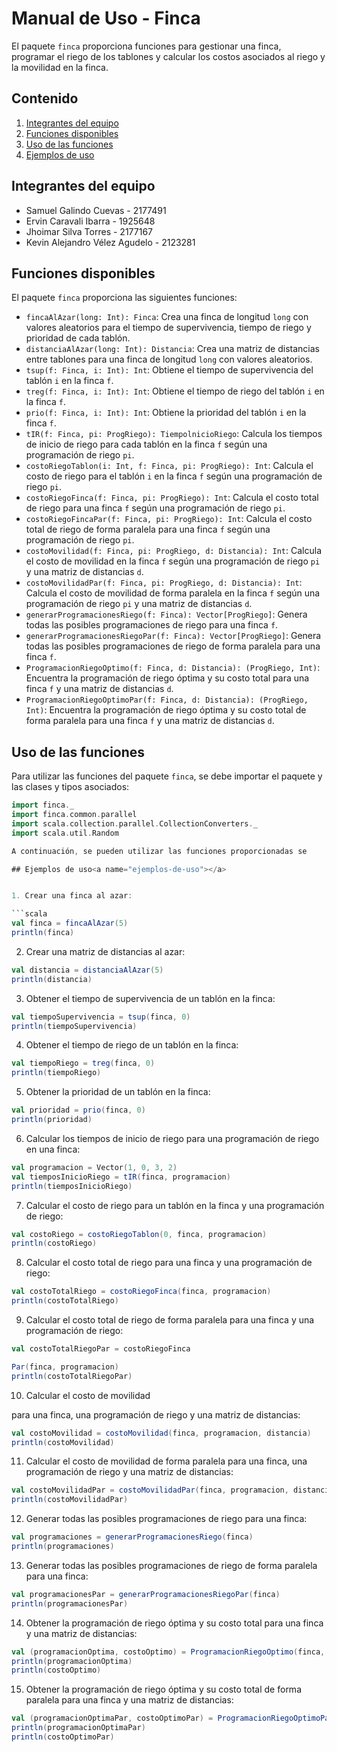 
# Manual de Uso - Finca

El paquete `finca` proporciona funciones para gestionar una finca, programar el riego de los tablones y calcular los costos asociados al riego y la movilidad en la finca.

## Contenido

1. [Integrantes del equipo](#integrantes)
2. [Funciones disponibles](#funciones-disponibles)
3. [Uso de las funciones](#uso-de-las-funciones)
4. [Ejemplos de uso](#ejemplos-de-uso)

## Integrantes del equipo<a name="integrantes"></a>

- Samuel Galindo Cuevas - 2177491
- Ervin Caravali Ibarra - 1925648
- Jhoimar Silva Torres - 2177167
- Kevin Alejandro Vélez Agudelo - 2123281

## Funciones disponibles<a name="funciones-disponibles"></a>

El paquete `finca` proporciona las siguientes funciones:

- `fincaAlAzar(long: Int): Finca`: Crea una finca de longitud `long` con valores aleatorios para el tiempo de supervivencia, tiempo de riego y prioridad de cada tablón.
- `distanciaAlAzar(long: Int): Distancia`: Crea una matriz de distancias entre tablones para una finca de longitud `long` con valores aleatorios.
- `tsup(f: Finca, i: Int): Int`: Obtiene el tiempo de supervivencia del tablón `i` en la finca `f`.
- `treg(f: Finca, i: Int): Int`: Obtiene el tiempo de riego del tablón `i` en la finca `f`.
- `prio(f: Finca, i: Int): Int`: Obtiene la prioridad del tablón `i` en la finca `f`.
- `tIR(f: Finca, pi: ProgRiego): TiempolnicioRiego`: Calcula los tiempos de inicio de riego para cada tablón en la finca `f` según una programación de riego `pi`.
- `costoRiegoTablon(i: Int, f: Finca, pi: ProgRiego): Int`: Calcula el costo de riego para el tablón `i` en la finca `f` según una programación de riego `pi`.
- `costoRiegoFinca(f: Finca, pi: ProgRiego): Int`: Calcula el costo total de riego para una finca `f` según una programación de riego `pi`.
- `costoRiegoFincaPar(f: Finca, pi: ProgRiego): Int`: Calcula el costo total de riego de forma paralela para una finca `f` según una programación de riego `pi`.
- `costoMovilidad(f: Finca, pi: ProgRiego, d: Distancia): Int`: Calcula el costo de movilidad en la finca `f` según una programación de riego `pi` y una matriz de distancias `d`.
- `costoMovilidadPar(f: Finca, pi: ProgRiego, d: Distancia): Int`: Calcula el costo de movilidad de forma paralela en la finca `f` según una programación de riego `pi` y una matriz de distancias `d`.
- `generarProgramacionesRiego(f: Finca): Vector[ProgRiego]`: Genera todas las posibles programaciones de riego para una finca `f`.
- `generarProgramacionesRiegoPar(f: Finca): Vector[ProgRiego]`: Genera todas las posibles programaciones de riego de forma paralela para una finca `f`.
- `ProgramacionRiegoOptimo(f: Finca, d: Distancia): (ProgRiego, Int)`: Encuentra la programación de riego óptima y su costo total para una finca `f` y una matriz de distancias `d`.
- `ProgramacionRiegoOptimoPar(f: Finca, d: Distancia): (ProgRiego, Int)`: Encuentra la programación de riego óptima y su costo total de forma paralela para una finca `f` y una matriz de distancias `d`.

## Uso de las funciones<a name="uso-de-las-funciones"></a>

Para utilizar las funciones del paquete `finca`, se debe importar el paquete y las clases y tipos asociados:

```scala
import finca._
import finca.common.parallel
import scala.collection.parallel.CollectionConverters._
import scala.util.Random

A continuación, se pueden utilizar las funciones proporcionadas se

## Ejemplos de uso<a name="ejemplos-de-uso"></a>


1. Crear una finca al azar:

```scala
val finca = fincaAlAzar(5)
println(finca)
```

2. Crear una matriz de distancias al azar:

```scala
val distancia = distanciaAlAzar(5)
println(distancia)
```

3. Obtener el tiempo de supervivencia de un tablón en la finca:

```scala
val tiempoSupervivencia = tsup(finca, 0)
println(tiempoSupervivencia)
```

4. Obtener el tiempo de riego de un tablón en la finca:

```scala
val tiempoRiego = treg(finca, 0)
println(tiempoRiego)
```

5. Obtener la prioridad de un tablón en la finca:

```scala
val prioridad = prio(finca, 0)
println(prioridad)
```

6. Calcular los tiempos de inicio de riego para una programación de riego en una finca:

```scala
val programacion = Vector(1, 0, 3, 2)
val tiemposInicioRiego = tIR(finca, programacion)
println(tiemposInicioRiego)
```

7. Calcular el costo de riego para un tablón en la finca y una programación de riego:

```scala
val costoRiego = costoRiegoTablon(0, finca, programacion)
println(costoRiego)
```

8. Calcular el costo total de riego para una finca y una programación de riego:

```scala
val costoTotalRiego = costoRiegoFinca(finca, programacion)
println(costoTotalRiego)
```

9. Calcular el costo total de riego de forma paralela para una finca y una programación de riego:

```scala
val costoTotalRiegoPar = costoRiegoFinca

Par(finca, programacion)
println(costoTotalRiegoPar)
```

10. Calcular el costo de movilidad

 para una finca, una programación de riego y una matriz de distancias:

```scala
val costoMovilidad = costoMovilidad(finca, programacion, distancia)
println(costoMovilidad)
```

11. Calcular el costo de movilidad de forma paralela para una finca, una programación de riego y una matriz de distancias:

```scala
val costoMovilidadPar = costoMovilidadPar(finca, programacion, distancia)
println(costoMovilidadPar)
```

12. Generar todas las posibles programaciones de riego para una finca:

```scala
val programaciones = generarProgramacionesRiego(finca)
println(programaciones)
```

13. Generar todas las posibles programaciones de riego de forma paralela para una finca:

```scala
val programacionesPar = generarProgramacionesRiegoPar(finca)
println(programacionesPar)
```

14. Obtener la programación de riego óptima y su costo total para una finca y una matriz de distancias:

```scala
val (programacionOptima, costoOptimo) = ProgramacionRiegoOptimo(finca, distancia)
println(programacionOptima)
println(costoOptimo)
```

15. Obtener la programación de riego óptima y su costo total de forma paralela para una finca y una matriz de distancias:

```scala
val (programacionOptimaPar, costoOptimoPar) = ProgramacionRiegoOptimoPar(finca, distancia)
println(programacionOptimaPar)
println(costoOptimoPar)
```












